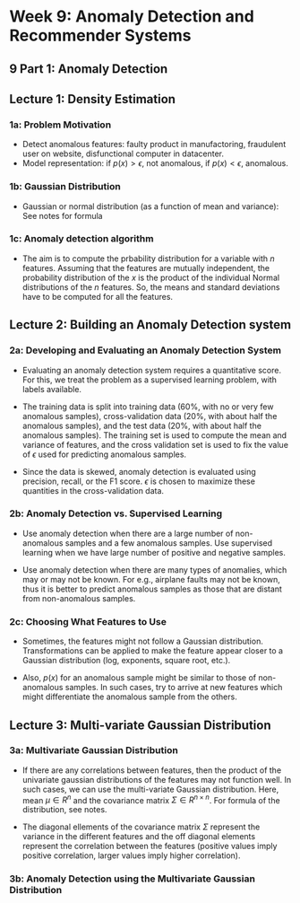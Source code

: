 # Week 9: Anomaly Detection and Recommender Systems

## 9 Part 1: Anomaly Detection

## Lecture 1: Density Estimation

### 1a: Problem Motivation

* Detect anomalous features: faulty product in manufactoring, fraudulent user on website, disfunctional computer in datacenter.  
* Model representation: if $p(x) > \epsilon$, not anomalous, if $p(x) < \epsilon$, anomalous.

### 1b: Gaussian Distribution

* Gaussian or normal distribution (as a function of mean and variance): See notes for formula

### 1c: Anomaly detection algorithm

* The aim is to compute the prbability distribution for a variable with $n$ features. Assuming that the features are mutually independent, the probability distribution of the $x$ is the product of the individual Normal distributions of the $n$ features. So, the means and standard deviations have to be computed for all the features.

## Lecture 2: Building an Anomaly Detection system

### 2a: Developing and Evaluating an Anomaly Detection System

* Evaluating an anomaly detection system requires a quantitative score. For this, we treat the problem as a supervised learning problem, with labels available.

* The training data is split into training data (60%, with no or very few anomalous samples), cross-validation data (20%, with about half the anomalous samples), and the test data (20%, with about half the anomalous samples). The training set is used to compute the mean and variance of features, and the cross validation set is used to fix the value of $\epsilon$ used for predicting anomalous samples.

* Since the data is skewed, anomaly detection is evaluated using precision, recall, or the F1 score. $\epsilon$ is chosen to maximize these quantities in the cross-validation data.

### 2b: Anomaly Detection vs. Supervised Learning

* Use anomaly detection when there are a large number of non-anomalous samples and a few anomalous samples. Use supervised learning when we have large number of positive and negative samples.

* Use anomaly detection when there are many types of anomalies, which may or may not be known. For e.g., airplane faults may not be known, thus it is better to predict anomalous samples as those that are distant from non-anomalous samples.

### 2c: Choosing What Features to Use

* Sometimes, the features might not follow a Gaussian distribution. Transformations can be applied to make the feature appear closer to a Gaussian distribution (log, exponents, square root, etc.).

* Also, $p(x)$ for an anomalous sample might be similar to those of non-anomalous samples. In such cases, try to arrive at new features which might differentiate the anomalous sample from the others.

## Lecture 3: Multi-variate Gaussian Distribution

### 3a: Multivariate Gaussian Distribution

* If there are any correlations between features, then the product of the univariate gaussian distributions of the features may not function well. In such cases, we can use the multi-variate Gaussian distribution. Here, mean $\mu \in R^n$ and the covariance matrix $\Sigma \in R^{n \times n}$. For formula of the distribution, see notes. 

* The diagonal ellements of the covariance matrix $\Sigma$ represent the variance in the different features and the off diagonal elements represent the correlation between the features (positive values imply positive correlation, larger values imply higher correlation).

### 3b: Anomaly Detection using the Multivariate Gaussian Distribution